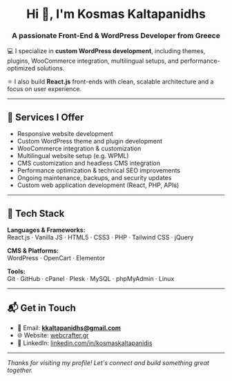 <h1 align="center">Hi 👋, I'm Kosmas Kaltapanidhs</h1>
<h3 align="center">A passionate Front-End & WordPress Developer from Greece</h3>

💻 I specialize in **custom WordPress development**, including themes, plugins, WooCommerce integration, multilingual setups, and performance-optimized solutions. 

⚛️ I also build **React.js** front-ends with clean, scalable architecture and a focus on user experience.  

---

## 🔧 Services I Offer

- Responsive website development  
- Custom WordPress theme and plugin development  
- WooCommerce integration & customization  
- Multilingual website setup (e.g. WPML)  
- CMS customization and headless CMS integration  
- Performance optimization & technical SEO improvements  
- Ongoing maintenance, backups, and security updates  
- Custom web application development (React, PHP, APIs)

---

## 🧰 Tech Stack

**Languages & Frameworks:**  
React.js · Vanilla JS · HTML5 · CSS3 · PHP · Tailwind CSS · jQuery  

**CMS & Platforms:**  
WordPress · OpenCart · Elementor  

**Tools:**  
Git · GitHub · cPanel · Plesk · MySQL · phpMyAdmin · Linux  

---

## 📬 Get in Touch

- 📧 Email: **kkaltapanidhs@gmail.com**  
- 🌐 Website: [webcrafter.gr](https://webcrafter.gr)  
- 💼 LinkedIn: [linkedin.com/in/kosmaskaltapanidis](https://linkedin.com/in/kosmaskaltapanidis)

---

_Thanks for visiting my profile! Let's connect and build something great together._
